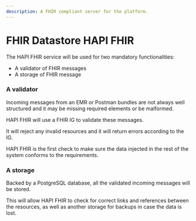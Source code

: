 ```yaml
---
description: A FHIR compliant server for the platform.
---
```


# FHIR Datastore HAPI FHIR

The HAPI FHIR service will be used for two mandatory functionalities:&#x20;

* A validator of FHIR messages
* A storage of FHIR message&#x20;

### A validator

Incoming messages from an EMR or Postman bundles are not always well structured and it may be missing required elements or be malformed.

HAPI FHIR will use a FHIR IG to validate these messages.&#x20;

It will reject any invalid resources and it will return errors according to the IG.&#x20;

HAPI FHIR is the first check to make sure the data injected in the rest of the system conforms to the requirements.

### A storage&#x20;

Backed by a PostgreSQL database, all the validated incoming messages will be stored.&#x20;

This will allow HAPI FHIR to check for correct links and references between the resources, as well as another storage for backups in case the data is lost.&#x20;
